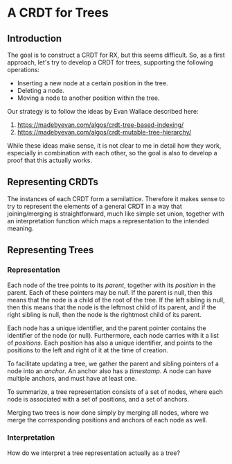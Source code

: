 # A CRDT for Trees 

## Introduction

The goal is to construct a CRDT for RX, but this seems difficult.
So, as a first approach, let's try to develop a CRDT for trees,
supporting the following operations:

* Inserting a new node at a certain position in the tree.
* Deleting a node.
* Moving a node to another position within the tree.

Our strategy is to follow the ideas by Evan Wallace described here:

1. https://madebyevan.com/algos/crdt-tree-based-indexing/
2. https://madebyevan.com/algos/crdt-mutable-tree-hierarchy/

While these ideas make sense, it is not clear to me in detail how they work,
especially in combination with each other,
so the goal is also to develop a proof that this actually works.

## Representing CRDTs

The instances of each CRDT form a semilattice.  Therefore it makes sense
to try to represent the elements of a general CRDT in a way that 
joining/merging is straightforward, much like simple set union, together with 
an interpretation function which maps a representation to the intended meaning.

## Representing Trees

### Representation

Each node of the tree points to its *parent*, together with its *position* in the parent.
Each of these pointers may be *null*. If the parent is null, then this means that
the node is a child of the root of the tree. If the left sibling is null, then
this means that the node is the leftmost child of its parent, and if 
the right sibling is null, then the node is the rightmost child of its parent.

Each node has a unique identifier, and the parent pointer contains the
identifier of the node (or null). Furthermore, each node carries with it a 
list of *positions*. Each position has also a unique identifier,
and points to the positions to the left and right of it at the time of creation.

To facilitate updating a tree, we gather the parent and sibling pointers
of a node into an *anchor*. An anchor also has a *timestamp*. A node can have 
multiple anchors, and must have at least one. 

To summarize, a tree representation consists of a set of nodes, where each
node is associated with a set of positions, and a set of anchors.

Merging two trees is now done simply by merging all nodes, where we
merge the corresponding positions and anchors of each node as well.

### Interpretation

How do we interpret a tree representation actually as a tree? 


